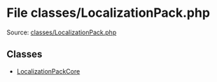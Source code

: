 File classes/LocalizationPack.php
=========

Source: [classes/LocalizationPack.php](https://github.com/PrestaShop/PrestaShop/blob/1.5.6.2/classes/LocalizationPack.php)


Classes
-------

* [LocalizationPackCore](class.LocalizationPackCore.md)

